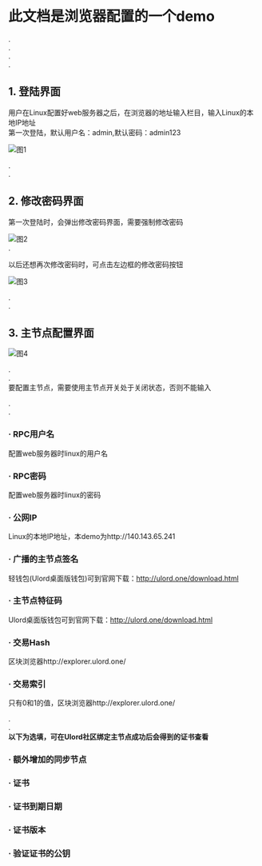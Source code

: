 # 此文档是浏览器配置的一个demo
.  
.  
.  
.  
## 1. 登陆界面
用户在Linux配置好web服务器之后，在浏览器的地址输入栏目，输入Linux的本地IP地址  
第一次登陆，默认用户名：admin,默认密码：admin123  
 
![图1](https://cdn.nlark.com/yuque/0/2018/png/148434/1534990908150-2fd896b4-5314-4cdc-86c0-bc28276ed0ff.png)

.  
.  
## 2. 修改密码界面
第一次登陆时，会弹出修改密码界面，需要强制修改密码

![图2](https://cdn.nlark.com/yuque/0/2018/png/148434/1534992217983-2fc58e38-9365-4811-8840-2429084f0a23.png)  
.  

以后还想再次修改密码时，可点击左边框的修改密码按钮

![图3](https://cdn.nlark.com/yuque/0/2018/png/148434/1534992990530-d29507f7-33f9-426b-8607-5ca405af96ed.png)

.  
.
## 3. 主节点配置界面

![图4](https://cdn.nlark.com/yuque/0/2018/png/148434/1534993295118-e1ca239b-035b-4bfa-9457-a533181b6bf9.png)

.  
.  
要配置主节点，需要使用主节点开关处于关闭状态，否则不能输入  

.  
.  

### · RPC用户名
配置web服务器时linux的用户名

### · RPC密码
配置web服务器时linux的密码

### · 公网IP
Linux的本地IP地址，本demo为http://140.143.65.241

### · 广播的主节点签名
轻钱包(Ulord桌面版钱包)可到官网下载：http://ulord.one/download.html

### · 主节点特征码
Ulord桌面版钱包可到官网下载：http://ulord.one/download.html

### · 交易Hash
区块浏览器http://explorer.ulord.one/

### · 交易索引
只有0和1的值，区块浏览器http://explorer.ulord.one/

.  
.  
**以下为选填，可在Ulord社区绑定主节点成功后会得到的证书查看**

### · 额外增加的同步节点

### · 证书

### · 证书到期日期

### · 证书版本

### · 验证证书的公钥
